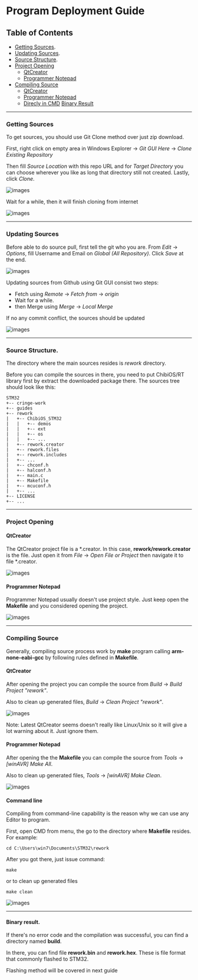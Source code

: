 # Program Deployment Guide

## Table of Contents

- [Getting Sources](https://github.com/mekatronik-achmadi/vandi_stm32/blob/main/guides/DEPLOYMENT.md#getting-sources).
- [Updating Sources](https://github.com/mekatronik-achmadi/vandi_stm32/blob/main/guides/DEPLOYMENT.md#updating-sources).
- [Source Structure](https://github.com/mekatronik-achmadi/vandi_stm32/blob/main/guides/DEPLOYMENT.md#source-structure).
- [Project Opening](https://github.com/mekatronik-achmadi/vandi_stm32/blob/main/guides/DEPLOYMENT.md#project-opening)
  - [QtCreator](https://github.com/mekatronik-achmadi/vandi_stm32/blob/main/guides/DEPLOYMENT.md#qtcreator)
  - [Programmer Notepad](https://github.com/mekatronik-achmadi/vandi_stm32/blob/main/guides/DEPLOYMENT.md#programmer-notepad)
- [Compiling Source](https://github.com/mekatronik-achmadi/vandi_stm32/blob/main/guides/DEPLOYMENT.md#compiling-source)
  - [QtCreator](https://github.com/mekatronik-achmadi/vandi_stm32/blob/main/guides/DEPLOYMENT.md#qtcreator-1)
  - [Programmer Notepad](https://github.com/mekatronik-achmadi/vandi_stm32/blob/main/guides/DEPLOYMENT.md#programmer-notepad-1)
  - [Direcly in CMD](https://github.com/mekatronik-achmadi/vandi_stm32/blob/main/guides/DEPLOYMENT.md#command-line)
[Binary Result](https://github.com/mekatronik-achmadi/vandi_stm32/blob/main/guides/DEPLOYMENT.md#binary-result)

-------------------------------------------------------------------

### Getting Sources

To get sources, you should use Git Clone method over just zip download.

First, right click on empty area in Windows Explorer -> _Git GUI Here_ -> _Clone Existing Repository_

Then fill _Source Location_ with this repo URL and
for _Target Directory_ you can choose wherever you like as long that directory still not created.
Lastly, click _Clone_.

![images](images/gitclone0.png?raw=true)

Wait for a while, then it will finish cloning from internet

![images](images/gitclone1.png?raw=true)

-------------------------------------------------------------------

### Updating Sources

Before able to do source pull, first tell the git who you are.
From _Edit_ -> _Options_, fill Username and Email on _Global (All Repository)_.
Click _Save_ at the end.

![images](images/gitpull0.png?raw=true)

Updating sources from Github using Git GUI consist two steps:
- Fetch using _Remote_ -> _Fetch from_ -> _origin_
- Wait for a while.
- then Merge using _Merge_ -> _Local Merge_

If no any commit conflict, the sources should be updated

![images](images/gitpull1.png?raw=true)

-------------------------------------------------------------------

### Source Structure.

The directory where the main sources resides is _rework_ directory.

Before you can compile the sources in there, you need to put ChibiOS/RT library first by extract the downloaded package there.
The sources tree should look like this:

~~~
STM32
+-- cringe-work
+-- guides
+-- rework
|   +-- ChibiOS_STM32
|   |   +-- demos
|   |   +-- ext
|   |   +-- os
|   |   +-- ...
|   +-- rework.creator
|   +-- rework.files
|   +-- rework.includes
|   +-- ...
|   +-- chconf.h
|   +-- halconf.h
|   +-- main.c
|   +-- Makefile
|   +-- mcuconf.h
|   +-- ...
+-- LICENSE
+-- ...
~~~

-------------------------------------------------------------------

### Project Opening

#### QtCreator

The QtCreator project file is a *.creator.
In this case, **rework/rework.creator** is the file.
Just open it from _File_ -> _Open File or Project_ then navigate it to file *.creator.

![images](images/prjqt.png?raw=true)

#### Programmer Notepad

Programmer Notepad usually doesn't use project style.
Just keep open the **Makefile** and you considered opening the project.

![images](images/prjpn.png?raw=true)

-------------------------------------------------------------------

### Compiling Source

Generally, compiling source process work by **make** program calling **arm-none-eabi-gcc** by following rules defined in **Makefile**.

#### QtCreator

After opening the project you can compile the source from _Build_ -> _Build Project "rework"_.

Also to clean up generated files, _Build_ -> _Clean Project "rework"_.

![images](images/compileqt.png?raw=true)

Note: Latest QtCreator seems doesn't really like Linux/Unix so it will give a lot warning about it.
Just ignore them.

#### Programmer Notepad

After opening the the **Makefile** you can compile the source from _Tools_ -> _[winAVR] Make All_.

Also to clean up generated files, _Tools_ -> _[winAVR] Make Clean_.

![images](images/compilepn.png?raw=true)

#### Command line

Compiling from command-line capability is the reason why we can use any Editor to program.

First, open CMD from menu, the go to the directory where **Makefile** resides.
For example:

~~~
cd C:\Users\win7\Documents\STM32\rework
~~~

After you got there, just issue command:

~~~
make
~~~

or to clean up generated files

~~~
make clean
~~~

![images](images/compilecmd.png?raw=true)

-------------------------------------------------------------------

#### Binary result.

If there's no error code and the compilation was successful, you can find a directory named **build**.

In there, you can find file **rework.bin** and **rework.hex**. These is file format that commonly flashed to STM32.

Flashing method will be covered in next guide

